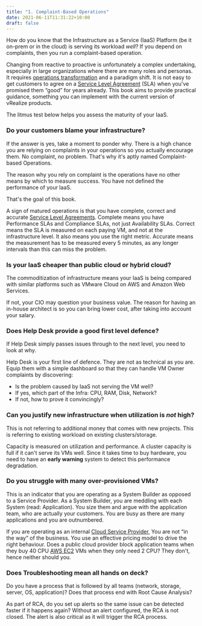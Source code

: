 ```yaml
---
title: "1. Complaint-Based Operations"
date: 2021-06-11T11:31:22+10:00
draft: false
---
```


How do you know that the Infrastructure as a Service (IaaS) Platform (be it on-prem or in the cloud) is serving its workload *well*? If you depend on complaints, then you run a complaint-based operation.

Changing from reactive to proactive is unfortunately a complex undertaking, especially in large organizations where there are many roles and personas. It requires [operations transformation](https://www.vmware.com/content/dam/digitalmarketing/vmware/en/pdf/files/pdf/services/vmware-operations-transformation-services.pdf) and a paradigm shift. It is not easy to get customers to agree on a [Service Level Agreement](/operations-management/chapter-1-overview/1.1.7-service-level-agreement/) (SLA) when you've promised them “good” for years already. This book aims to provide practical guidance, something you can implement with the current version of vRealize products.

The litmus test below helps you assess the maturity of your IaaS.

### Do your customers blame your infrastructure?

If the answer is yes, take a moment to ponder why. There is a high chance you are relying on complaints in your operations so you actually encourage them. No complaint, no problem. That's why it's aptly named Complaint-based Operations.

The reason why you rely on complaint is the operations have no other means by which to measure success. You have not defined the performance of your IaaS.

That's the goal of this book.

A sign of matured operations is that you have complete, correct and accurate [Service Level Agreements](/operations-management/chapter-1-overview/1.1.7-service-level-agreement/). Complete means you have Performance SLAs and Compliance SLAs, not just Availability SLAs. Correct means the SLA is measured on each paying VM, and not at the infrastructure level. It also means you use the right metric. Accurate means the measurement has to be measured every 5 minutes, as any longer intervals than this can miss the problem.

### Is your IaaS cheaper than public cloud or hybrid cloud?

The commoditization of infrastructure means your IaaS is being compared with similar platforms such as VMware Cloud on AWS and Amazon Web Services.

If not, your CIO may question your business value. The reason for having an in-house architect is so you can bring lower cost, after taking into account your salary.

### Does Help Desk provide a good first level defence?

If Help Desk simply passes issues through to the next level, you need to look at why.

Help Desk is your first line of defence. They are not as technical as you are. Equip them with a simple dashboard so that they can handle VM Owner complaints by discovering:

- Is the problem caused by IaaS not serving the VM well?
- If yes, which part of the Infra: CPU, RAM, Disk, Network?
- If not, how to prove it convincingly?

### Can you justify new infrastructure when utilization is _not_ high?

This is not referring to additional money that comes with new projects. This is referring to existing workload on existing clusters/storage.

Capacity is measured on utilization and performance. A cluster capacity is full if it can't serve its VMs well. Since it takes time to buy hardware, you need to have an **early warning** system to detect this performance degradation.

### Do you struggle with many over-provisioned VMs?

This is an indicator that you are operating as a System Builder as opposed to a Service Provider. As a System Builder, you are meddling with each System (read: Application). You size them and argue with the application team, who are actually your customers. You are busy as there are many applications and you are outnumbered.

If you are operating as an internal [Cloud Service Provider](https://itlaw.wikia.org/wiki/Cloud_service_provider), You are not “in the way” of the business. You use an effective pricing model to drive the right behaviour. Does a public cloud provider block application teams when they buy 40 CPU [AWS EC2](https://aws.amazon.com/ec2/?ec2-whats-new.sort-by=item.additionalFields.postDateTime&ec2-whats-new.sort-order=desc) VMs when they only need 2 CPU? They don't, hence neither should you.

### Does Troubleshooting mean all hands on deck?

Do you have a process that is followed by all teams (network, storage, server, OS, application)? Does that process end with Root Cause Analysis?

As part of RCA, do you set up alerts so the same issue can be detected faster if it happens again? Without an alert configured, the RCA is not closed. The alert is also critical as it will trigger the RCA process.